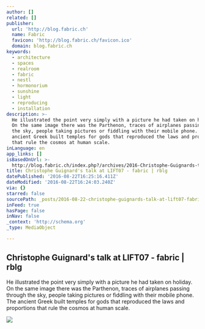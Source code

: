 ```yaml
---
author: []
related: []
publisher:
  url: 'http://blog.fabric.ch'
  name: Fabric
  favicon: 'http://blog.fabric.ch/favicon.ico'
  domain: blog.fabric.ch
keywords:
  - architecture
  - spaces
  - realroom
  - fabric
  - nestl
  - hormonorium
  - sunshine
  - light
  - reproducing
  - installation
description: >-
  He illustrated the point very simply with a picture he had taken on holiday.
  On the same image there was the Parthenon, traces of airplanes passing through
  the sky, people taking pictures or fiddling with their mobile phone. The
  ancient Greek built temples for gods that reproduced the laws and proportions
  that rule the cosmos at human scale.
inLanguage: en
app_links: []
isBasedOnUrl: >-
  http://blog.fabric.ch/index.php?/archives/2016-Christophe-Guignards-talk-at-LIFT07.html
title: Christophe Guignard's talk at LIFT07 - fabric | rblg
datePublished: '2016-08-22T16:25:16.411Z'
dateModified: '2016-08-22T16:24:03.240Z'
via: {}
starred: false
sourcePath: _posts/2016-08-22-christophe-guignards-talk-at-lift07-fabric-or-rblg.md
inFeed: true
hasPage: false
inNav: false
_context: 'http://schema.org'
_type: MediaObject

---
```

<article style=""><h1>Christophe Guignard's talk at LIFT07 - fabric | rblg</h1><p>He illustrated the point very simply with a picture he had taken on holiday. On the same image there was the Parthenon, traces of airplanes passing through the sky, people taking pictures or fiddling with their mobile phone. The ancient Greek built temples for gods that reproduced the laws and proportions that rule the cosmos at human scale.</p><img src="http://blog.fabric.ch/fabric/images/2016_1300312817_5.jpg" /></article>